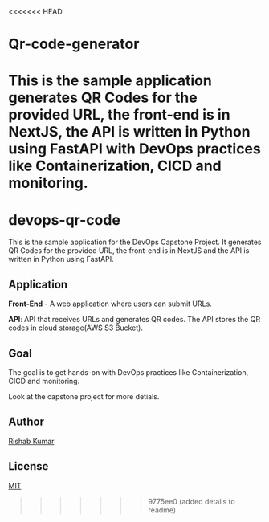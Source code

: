 <<<<<<< HEAD
# Qr-code-generator
This is the sample application  generates QR Codes for the provided URL, the front-end is in NextJS, the API is written in Python using FastAPI with DevOps practices like Containerization, CICD and monitoring.
=======
# devops-qr-code

This is the sample application for the DevOps Capstone Project.
It generates QR Codes for the provided URL, the front-end is in NextJS and the API is written in Python using FastAPI.

## Application

**Front-End** - A web application where users can submit URLs.

**API**: API that receives URLs and generates QR codes. The API stores the QR codes in cloud storage(AWS S3 Bucket).

## Goal

The goal is to get hands-on with DevOps practices like Containerization, CICD and monitoring.

Look at the capstone project for more detials.

## Author

[Rishab Kumar](https://github.com/rishabkumar7)

## License

[MIT](./LICENSE)
>>>>>>> 9775ee0 (added details to readme)
